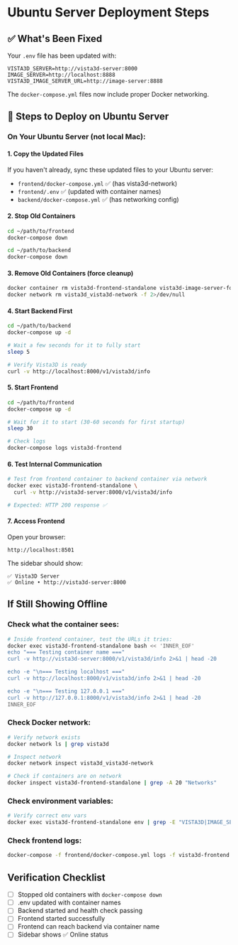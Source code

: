 # Ubuntu Server Deployment Steps

## ✅ What's Been Fixed

Your `.env` file has been updated with:
```
VISTA3D_SERVER=http://vista3d-server:8000
IMAGE_SERVER=http://localhost:8888
VISTA3D_IMAGE_SERVER_URL=http://image-server:8888
```

The `docker-compose.yml` files now include proper Docker networking.

## 🚀 Steps to Deploy on Ubuntu Server

### On Your Ubuntu Server (not local Mac):

#### 1. Copy the Updated Files

If you haven't already, sync these updated files to your Ubuntu server:
- `frontend/docker-compose.yml` ✅ (has vista3d-network)
- `frontend/.env` ✅ (updated with container names)
- `backend/docker-compose.yml` ✅ (has networking config)

#### 2. Stop Old Containers

```bash
cd ~/path/to/frontend
docker-compose down

cd ~/path/to/backend
docker-compose down
```

#### 3. Remove Old Containers (force cleanup)

```bash
docker container rm vista3d-frontend-standalone vista3d-image-server-for-frontend vista3d-server-standalone -f 2>/dev/null
docker network rm vista3d_vista3d-network -f 2>/dev/null
```

#### 4. Start Backend First

```bash
cd ~/path/to/backend
docker-compose up -d

# Wait a few seconds for it to fully start
sleep 5

# Verify Vista3D is ready
curl -v http://localhost:8000/v1/vista3d/info
```

#### 5. Start Frontend

```bash
cd ~/path/to/frontend
docker-compose up -d

# Wait for it to start (30-60 seconds for first startup)
sleep 30

# Check logs
docker-compose logs vista3d-frontend
```

#### 6. Test Internal Communication

```bash
# Test from frontend container to backend container via network
docker exec vista3d-frontend-standalone \
  curl -v http://vista3d-server:8000/v1/vista3d/info

# Expected: HTTP 200 response ✅
```

#### 7. Access Frontend

Open your browser:
```
http://localhost:8501
```

The sidebar should show:
```
✅ Vista3D Server
✅ Online • http://vista3d-server:8000
```

## If Still Showing Offline

### Check what the container sees:

```bash
# Inside frontend container, test the URLs it tries:
docker exec vista3d-frontend-standalone bash << 'INNER_EOF'
echo "=== Testing container name ==="
curl -v http://vista3d-server:8000/v1/vista3d/info 2>&1 | head -20

echo -e "\n=== Testing localhost ==="
curl -v http://localhost:8000/v1/vista3d/info 2>&1 | head -20

echo -e "\n=== Testing 127.0.0.1 ==="
curl -v http://127.0.0.1:8000/v1/vista3d/info 2>&1 | head -20
INNER_EOF
```

### Check Docker network:

```bash
# Verify network exists
docker network ls | grep vista3d

# Inspect network
docker network inspect vista3d_vista3d-network

# Check if containers are on network
docker inspect vista3d-frontend-standalone | grep -A 20 "Networks"
```

### Check environment variables:

```bash
# Verify correct env vars
docker exec vista3d-frontend-standalone env | grep -E "VISTA3D|IMAGE_SERVER"
```

### Check frontend logs:

```bash
docker-compose -f frontend/docker-compose.yml logs -f vista3d-frontend
```

## Verification Checklist

- [ ] Stopped old containers with `docker-compose down`
- [ ] .env updated with container names
- [ ] Backend started and health check passing
- [ ] Frontend started successfully
- [ ] Frontend can reach backend via container name
- [ ] Sidebar shows ✅ Online status
